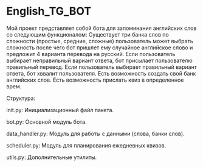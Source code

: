 # English_TG_BOT
Мой проект представляет собой  бота для запоминания английских слов со следующим функционалом:
Существует три банка слов по сложности (простые, средние, сложные)
пользователь может выбрать сложность после чего бот пришлет ему случайное английское слово и предложит 4 варианта перевода на русский.
Если пользователь выбирает неправильный вариант ответа, бот присылает пользователю правильный перевод.
Если пользователь выбирает правильный вариант ответа, бот хввалит пользователя.
Есть возможность создать свой банк английских слов.
Есть возможность прислать квиз в определенное врем.

Структура:

init.py: Инициализационный файл пакета.

bot.py: Основной модуль бота.

data_handler.py: Модуль для работы с данными (слова, банки слов).

scheduler.py: Модуль для планирования ежедневных квизов.

utils.py: Дополнительные утилиты.


